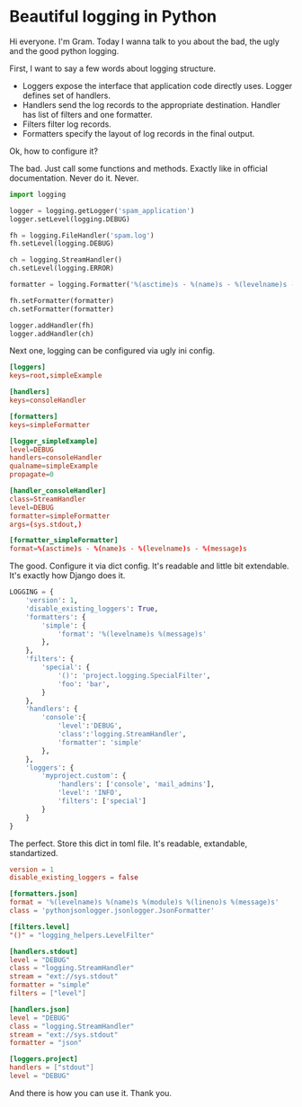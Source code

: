 # Beautiful logging in Python

Hi everyone. I'm Gram. Today I wanna talk to you about the bad, the ugly and the good python logging.

First, I want to say a few words about logging structure.

+ Loggers expose the interface that application code directly uses. Logger defines set of handlers.
+ Handlers send the log records to the appropriate destination. Handler has list of filters and one formatter.
+ Filters filter log records.
+ Formatters specify the layout of log records in the final output.

Ok, how to configure it?

The bad. Just call some functions and methods. Exactly like in official documentation. Never do it. Never.

```python
import logging

logger = logging.getLogger('spam_application')
logger.setLevel(logging.DEBUG)

fh = logging.FileHandler('spam.log')
fh.setLevel(logging.DEBUG)

ch = logging.StreamHandler()
ch.setLevel(logging.ERROR)

formatter = logging.Formatter('%(asctime)s - %(name)s - %(levelname)s - %(message)s')

fh.setFormatter(formatter)
ch.setFormatter(formatter)

logger.addHandler(fh)
logger.addHandler(ch)
```

Next one, logging can be configured via ugly ini config.

```toml
[loggers]
keys=root,simpleExample

[handlers]
keys=consoleHandler

[formatters]
keys=simpleFormatter

[logger_simpleExample]
level=DEBUG
handlers=consoleHandler
qualname=simpleExample
propagate=0

[handler_consoleHandler]
class=StreamHandler
level=DEBUG
formatter=simpleFormatter
args=(sys.stdout,)

[formatter_simpleFormatter]
format=%(asctime)s - %(name)s - %(levelname)s - %(message)s

```

The good. Configure it via dict config. It's readable and little bit extendable. It's exactly how Django does it.

```python
LOGGING = {
    'version': 1,
    'disable_existing_loggers': True,
    'formatters': {
        'simple': {
            'format': '%(levelname)s %(message)s'
        },
    },
    'filters': {
        'special': {
            '()': 'project.logging.SpecialFilter',
            'foo': 'bar',
        }
    },
    'handlers': {
        'console':{
            'level':'DEBUG',
            'class':'logging.StreamHandler',
            'formatter': 'simple'
        },
    },
    'loggers': {
        'myproject.custom': {
            'handlers': ['console', 'mail_admins'],
            'level': 'INFO',
            'filters': ['special']
        }
    }
}

```

The perfect. Store this dict in toml file. It's readable, extandable, standartized.

```toml
version = 1
disable_existing_loggers = false

[formatters.json]
format = '%(levelname)s %(name)s %(module)s %(lineno)s %(message)s'
class = 'pythonjsonlogger.jsonlogger.JsonFormatter'

[filters.level]
"()" = "logging_helpers.LevelFilter"

[handlers.stdout]
level = "DEBUG"
class = "logging.StreamHandler"
stream = "ext://sys.stdout"
formatter = "simple"
filters = ["level"]

[handlers.json]
level = "DEBUG"
class = "logging.StreamHandler"
stream = "ext://sys.stdout"
formatter = "json"

[loggers.project]
handlers = ["stdout"]
level = "DEBUG"
```

And there is how you can use it. Thank you.
